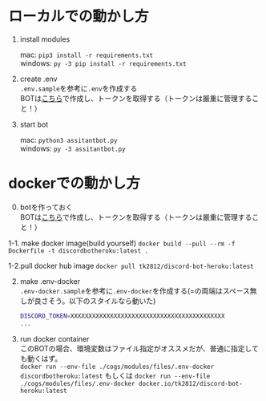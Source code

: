 
# ローカルでの動かし方

1. install modules

    mac: `pip3 install -r requirements.txt`  
    windows: `py -3 pip install -r requirements.txt`

2. create .env  
`.env.sample`を参考に`.env`を作成する  
BOTは[こちら](https://discord.com/developers/applications)で作成し、トークンを取得する（トークンは厳重に管理すること！）

3. start bot

    mac: `python3 assitantbot.py`  
    windows: `py -3 assitantbot.py`

# dockerでの動かし方

0. botを作っておく  
BOTは[こちら](https://discord.com/developers/applications)で作成し、トークンを取得する（トークンは厳重に管理すること！）

1-1. make docker image(build yourself)
    `docker build --pull --rm -f Dockerfile -t discordbotheroku:latest .`

1-2.pull docker hub image
    `docker pull tk2812/discord-bot-heroku:latest`

2. make .env-docker  
`.env-docker.sample`を参考に`.env-docker`を作成する(=の両端はスペース無しが良さそう。以下のスタイルなら動いた)  

    ```sh
    DISCORD_TOKEN=XXXXXXXXXXXXXXXXXXXXXXXXXXXXXXXXXXXXXXXXXXX
    ...
    ```

3. run docker container  
    このBOTの場合、環境変数はファイル指定がオススメだが、普通に指定しても動くはず。  
    `docker run --env-file ./cogs/modules/files/.env-docker discordbotheroku:latest`
    もしくは
    `docker run --env-file ./cogs/modules/files/.env-docker docker.io/tk2812/discord-bot-heroku:latest`

